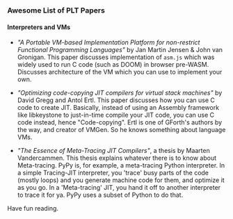 ### Awesome List of PLT Papers

#### Interpreters and VMs


+ _"A Portable VM-based Implementation Platform for non-restrict Functional Programming Languages"_ by Jan Martin Jensen & John van Gronigan. This paper discusses implementation of `asm.js` which was widely used to run C code (such as DOOM) in browser pre-WASM. Discusses architecture of the VM which you can use to implement your own.

+ _"Optimizing code-copying JIT compilers for virtual stack machines"_ by David Gregg and Antol Ertl. This paper discusses how you can use C code to create JIT. Basically, instead of using an Assembly framework like libkeystone to just-in-time compile your JIT code, you can use C code instead, hence "Code-copying". Ertl is one of GForth's authors by the way, and creator of VMGen. So he knows something about language VMs.

+ _"The Essence of Meta-Tracing JIT Compilers"_, a thesis by Maarten Vandercammen. This thesis explains whatever there is to know about Meta-tracing. PyPy is, for example, a meta-tracing Python interpreter. In a simple Tracing-JIT interpreter, you 'trace' busy parts of the code (mostly loops) and you generate machine code for them, and optimize it as you go. In a 'Meta-tracing' JIT, you hand it off to another interpreter to trace it for ya. PyPy uses a subset of Python to do that.

Have fun reading.
